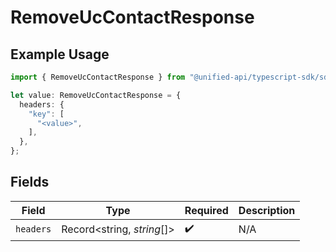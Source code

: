 # RemoveUcContactResponse

## Example Usage

```typescript
import { RemoveUcContactResponse } from "@unified-api/typescript-sdk/sdk/models/operations";

let value: RemoveUcContactResponse = {
  headers: {
    "key": [
      "<value>",
    ],
  },
};
```

## Fields

| Field                      | Type                       | Required                   | Description                |
| -------------------------- | -------------------------- | -------------------------- | -------------------------- |
| `headers`                  | Record<string, *string*[]> | :heavy_check_mark:         | N/A                        |